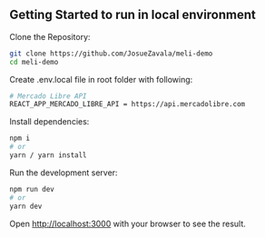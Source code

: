 ## Getting Started to run in local environment

Clone the Repository:

```bash
git clone https://github.com/JosueZavala/meli-demo
cd meli-demo
```

Create .env.local file in root folder with following:

```bash
# Mercado Libre API 
REACT_APP_MERCADO_LIBRE_API = https://api.mercadolibre.com
```

Install dependencies:

```bash
npm i
# or
yarn / yarn install
```

Run the development server:

```bash
npm run dev
# or
yarn dev
```

Open [http://localhost:3000](http://localhost:3000) with your browser to see the result.